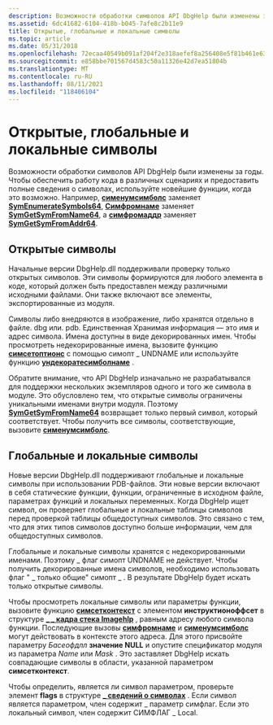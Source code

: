 ```yaml
---
description: Возможности обработки символов API DbgHelp были изменены за годы.
ms.assetid: 6dc41682-6104-418b-b045-7afe8c2b11e9
title: Открытые, глобальные и локальные символы
ms.topic: article
ms.date: 05/31/2018
ms.openlocfilehash: 72ecaa40549b091af204f2e318aefef8a256408e5f81b461e63a54c333719dd5
ms.sourcegitcommit: e858bbe701567d4583c50a11326e42d7ea51804b
ms.translationtype: MT
ms.contentlocale: ru-RU
ms.lasthandoff: 08/11/2021
ms.locfileid: "118406104"
---
```

# <a name="public-global-and-local-symbols"></a>Открытые, глобальные и локальные символы

Возможности обработки символов API DbgHelp были изменены за годы. Чтобы обеспечить работу кода в различных сценариях и предоставить полные сведения о символах, используйте новейшие функции, когда это возможно. Например, [**сименумсимболс**](/windows/desktop/api/Dbghelp/nf-dbghelp-symenumsymbols) заменяет [**SymEnumerateSymbols64**](/windows/desktop/api/Dbghelp/nf-dbghelp-symenumeratesymbols), [**Симфромнаме**](/windows/desktop/api/Dbghelp/nf-dbghelp-symfromname) заменяет [**SymGetSymFromName64**](/windows/desktop/api/Dbghelp/nf-dbghelp-symgetsymfromname), а [**симфромаддр**](/windows/desktop/api/Dbghelp/nf-dbghelp-symfromaddr) заменяет [**SymGetSymFromAddr64**](/windows/desktop/api/Dbghelp/nf-dbghelp-symgetsymfromaddr).

## <a name="public-symbols"></a>Открытые символы

Начальные версии DbgHelp.dll поддерживали проверку только открытых символов. Эти символы формируются для любого элемента в коде, который должен быть предоставлен между различными исходными файлами. Они также включают все элементы, экспортированные из модуля.

Символы либо внедряются в изображение, либо хранятся отдельно в файле. dbg или. pdb. Единственная Хранимая информация — это имя и адрес символа. Имена доступны в виде декорированных имен. Чтобы просмотреть недекорированные имена, вызовите функцию [**симсетоптионс**](/windows/desktop/api/Dbghelp/nf-dbghelp-symsetoptions) с помощью симопт \_ UNDNAME или используйте функцию [**ундекоратесимболнаме**](/windows/desktop/api/Dbghelp/nf-dbghelp-undecoratesymbolname) .

Обратите внимание, что API DbgHelp изначально не разрабатывался для поддержки нескольких экземпляров одного и того же символа в модуле. Это обусловлено тем, что открытые символы ограничены уникальными именами внутри модуля. Поэтому [**SymGetSymFromName64**](/windows/desktop/api/Dbghelp/nf-dbghelp-symgetsymfromname) возвращает только первый символ, который соответствует. Чтобы получить все символы, соответствующие, вызовите [**сименумсимболс**](/windows/desktop/api/Dbghelp/nf-dbghelp-symenumsymbols).

## <a name="global-and-local-symbols"></a>Глобальные и локальные символы

Новые версии DbgHelp.dll поддерживают глобальные и локальные символы при использовании PDB-файлов. Эти новые версии включают в себя статические функции, функции, ограниченные в исходном файле, параметрах функций и локальных переменных. Когда DbgHelp ищет символ, он проверяет глобальные и локальные таблицы символов перед проверкой таблицы общедоступных символов. Это связано с тем, что для этих типов символов доступно больше информации, чем для общедоступных символов.

Глобальные и локальные символы хранятся с недекорированными именами. Поэтому \_ флаг симопт UNDNAME не действует. Чтобы получить декорированные имена символов, необходимо использовать флаг " \_ только общие" симопт \_ . В результате DbgHelp будет искать только открытые символы.

Чтобы просмотреть локальные символы или параметры функции, вызовите функцию [**симсетконтекст**](/windows/desktop/api/Dbghelp/nf-dbghelp-symsetcontext) с элементом **инструктионоффсет** в структуре [**\_ \_ кадра стека Imagehlp**](/windows/desktop/api/DbgHelp/ns-dbghelp-imagehlp_stack_frame) , равным адресу любого символа функции. Последующие вызовы [**симфромнаме**](/windows/desktop/api/Dbghelp/nf-dbghelp-symfromname) и [**сименумсимболс**](/windows/desktop/api/Dbghelp/nf-dbghelp-symenumsymbols) могут действовать в контексте этого адреса. Для этого присвойте параметру *Басеофдлл* **значение NULL** и опустите спецификатор модуля из параметра *Name* или *Mask* . Это заставляет DbgHelp искать совпадающие символы в области, указанной параметром **симсетконтекст**.

Чтобы определить, является ли символ параметром, проверьте элемент **flags** в структуре [**\_ сведений о символах**](/windows/desktop/api/DbgHelp/ns-dbghelp-symbol_info) . Если символ является параметром, член содержит \_ параметр симфлаг. Если это локальный символ, член содержит СИМФЛАГ \_ Local.

 

 



